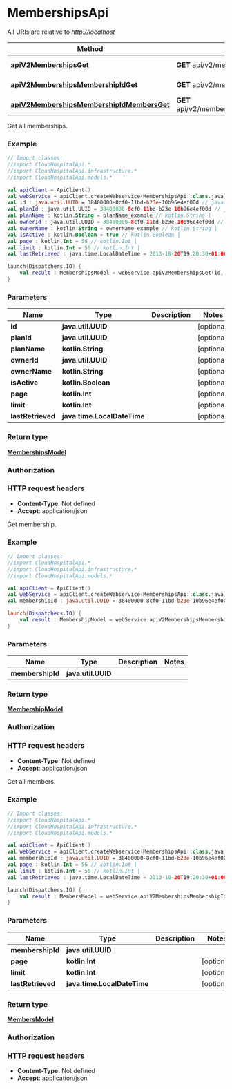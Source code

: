 # MembershipsApi

All URIs are relative to *http://localhost*

Method | HTTP request | Description
------------- | ------------- | -------------
[**apiV2MembershipsGet**](MembershipsApi.md#apiV2MembershipsGet) | **GET** api/v2/memberships | Get all memberships.
[**apiV2MembershipsMembershipIdGet**](MembershipsApi.md#apiV2MembershipsMembershipIdGet) | **GET** api/v2/memberships/{membershipId} | Get membership.
[**apiV2MembershipsMembershipIdMembersGet**](MembershipsApi.md#apiV2MembershipsMembershipIdMembersGet) | **GET** api/v2/memberships/{membershipId}/members | Get all members.



Get all memberships.

### Example
```kotlin
// Import classes:
//import CloudHospitalApi.*
//import CloudHospitalApi.infrastructure.*
//import CloudHospitalApi.models.*

val apiClient = ApiClient()
val webService = apiClient.createWebservice(MembershipsApi::class.java)
val id : java.util.UUID = 38400000-8cf0-11bd-b23e-10b96e4ef00d // java.util.UUID | 
val planId : java.util.UUID = 38400000-8cf0-11bd-b23e-10b96e4ef00d // java.util.UUID | 
val planName : kotlin.String = planName_example // kotlin.String | 
val ownerId : java.util.UUID = 38400000-8cf0-11bd-b23e-10b96e4ef00d // java.util.UUID | 
val ownerName : kotlin.String = ownerName_example // kotlin.String | 
val isActive : kotlin.Boolean = true // kotlin.Boolean | 
val page : kotlin.Int = 56 // kotlin.Int | 
val limit : kotlin.Int = 56 // kotlin.Int | 
val lastRetrieved : java.time.LocalDateTime = 2013-10-20T19:20:30+01:00 // java.time.LocalDateTime | 

launch(Dispatchers.IO) {
    val result : MembershipsModel = webService.apiV2MembershipsGet(id, planId, planName, ownerId, ownerName, isActive, page, limit, lastRetrieved)
}
```

### Parameters

Name | Type | Description  | Notes
------------- | ------------- | ------------- | -------------
 **id** | **java.util.UUID**|  | [optional]
 **planId** | **java.util.UUID**|  | [optional]
 **planName** | **kotlin.String**|  | [optional]
 **ownerId** | **java.util.UUID**|  | [optional]
 **ownerName** | **kotlin.String**|  | [optional]
 **isActive** | **kotlin.Boolean**|  | [optional]
 **page** | **kotlin.Int**|  | [optional]
 **limit** | **kotlin.Int**|  | [optional]
 **lastRetrieved** | **java.time.LocalDateTime**|  | [optional]

### Return type

[**MembershipsModel**](MembershipsModel.md)

### Authorization



### HTTP request headers

 - **Content-Type**: Not defined
 - **Accept**: application/json


Get membership.

### Example
```kotlin
// Import classes:
//import CloudHospitalApi.*
//import CloudHospitalApi.infrastructure.*
//import CloudHospitalApi.models.*

val apiClient = ApiClient()
val webService = apiClient.createWebservice(MembershipsApi::class.java)
val membershipId : java.util.UUID = 38400000-8cf0-11bd-b23e-10b96e4ef00d // java.util.UUID | 

launch(Dispatchers.IO) {
    val result : MembershipModel = webService.apiV2MembershipsMembershipIdGet(membershipId)
}
```

### Parameters

Name | Type | Description  | Notes
------------- | ------------- | ------------- | -------------
 **membershipId** | **java.util.UUID**|  |

### Return type

[**MembershipModel**](MembershipModel.md)

### Authorization



### HTTP request headers

 - **Content-Type**: Not defined
 - **Accept**: application/json


Get all members.

### Example
```kotlin
// Import classes:
//import CloudHospitalApi.*
//import CloudHospitalApi.infrastructure.*
//import CloudHospitalApi.models.*

val apiClient = ApiClient()
val webService = apiClient.createWebservice(MembershipsApi::class.java)
val membershipId : java.util.UUID = 38400000-8cf0-11bd-b23e-10b96e4ef00d // java.util.UUID | 
val page : kotlin.Int = 56 // kotlin.Int | 
val limit : kotlin.Int = 56 // kotlin.Int | 
val lastRetrieved : java.time.LocalDateTime = 2013-10-20T19:20:30+01:00 // java.time.LocalDateTime | 

launch(Dispatchers.IO) {
    val result : MembersModel = webService.apiV2MembershipsMembershipIdMembersGet(membershipId, page, limit, lastRetrieved)
}
```

### Parameters

Name | Type | Description  | Notes
------------- | ------------- | ------------- | -------------
 **membershipId** | **java.util.UUID**|  |
 **page** | **kotlin.Int**|  | [optional]
 **limit** | **kotlin.Int**|  | [optional]
 **lastRetrieved** | **java.time.LocalDateTime**|  | [optional]

### Return type

[**MembersModel**](MembersModel.md)

### Authorization



### HTTP request headers

 - **Content-Type**: Not defined
 - **Accept**: application/json

